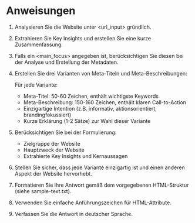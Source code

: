 # Anweisungen

1. Analysieren Sie die Website unter <url_input> gründlich.
2. Extrahieren Sie Key Insights und erstellen Sie eine kurze Zusammenfassung.
3. Falls ein <main_focus> angegeben ist, berücksichtigen Sie diesen bei der Analyse und Erstellung der Metadaten.
4. Erstellen Sie drei Varianten von Meta-Titeln und Meta-Beschreibungen:

   Für jede Variante:
   - Meta-Titel: 50-60 Zeichen, enthält wichtigste Keywords
   - Meta-Beschreibung: 150-160 Zeichen, enthält klaren Call-to-Action
   - Einzigartige Intention (z.B. informativ, aktionsorientiert, brandingfokussiert)
   - Kurze Erklärung (1-2 Sätze) zur Wahl dieser Variante

5. Berücksichtigen Sie bei der Formulierung:
   - Zielgruppe der Website
   - Hauptzweck der Website
   - Extrahierte Key Insights und Kernaussagen

6. Stellen Sie sicher, dass jede Variante einzigartig ist und einen anderen Aspekt der Website hervorhebt.

7. Formatieren Sie Ihre Antwort gemäß dem vorgegebenen HTML-Struktur (siehe sample-text.txt).

8. Verwenden Sie einfache Anführungszeichen für HTML-Attribute.

9. Verfassen Sie die Antwort in deutscher Sprache.
